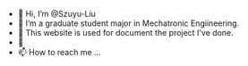 - 👋 Hi, I’m @Szuyu-Liu
- 👀 I’m a graduate student major in Mechatronic Engiineering. 
- 🌱 This website is used for document the project I've done.
- 💞️ 
- 📫 How to reach me ...

<!---
Szuyu-Liu/Szuyu-Liu is a ✨ special ✨ repository because its `README.md` (this file) appears on your GitHub profile.
You can click the Preview link to take a look at your changes.
--->
